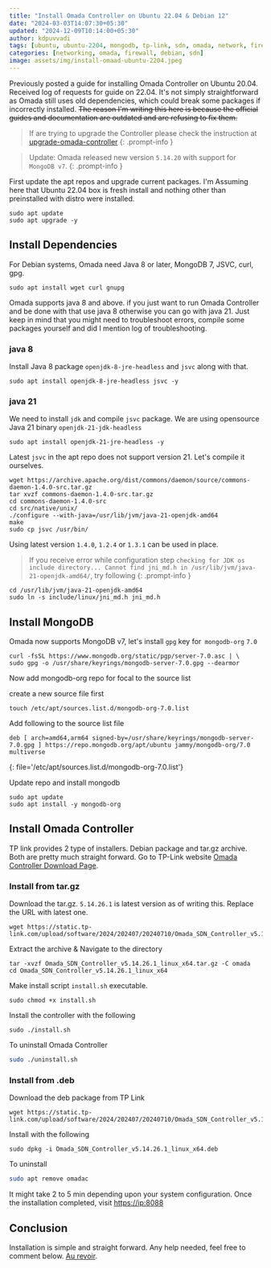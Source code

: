 ```yaml
---
title: "Install Omada Controller on Ubuntu 22.04 & Debian 12"
date: "2024-03-03T14:07:30+05:30"
updated: "2024-12-09T10:14:00+05:30"
author: kdpuvvadi
tags: [ubuntu, ubuntu-2204, mongodb, tp-link, sdn, omada, network, firewall, gateway, vpn, proxmox, debian-12, debian]
categories: [networking, omada, firewall, debian, sdn]
image: assets/img/install-omaad-ubuntu-2204.jpeg
---
```


Previously posted a guide for installing Omada Controller on Ubuntu 20.04. Received log of requests for guide on 22.04. It's not simply straightforward as Omada still uses old dependencies, which could break some packages if incorrectly installed. ~~The reason I'm writing this here is because the official guides and documentation are outdated and are refusing to fix them.~~

> If are trying to upgrade the Controller please check the instruction at [upgrade-omada-controller](/posts/upgrade-omada-controller)
{: .prompt-info }

> Update: Omada released new version `5.14.20` with support for `MongoDB v7`.
{: .prompt-info }

First update the apt repos and upgrade current packages. I'm Assuming here that Ubuntu 22.04 box is fresh install and nothing other than preinstalled with distro were installed.

```shell
sudo apt update
sudo apt upgrade -y
```

## Install Dependencies

For Debian systems, Omada need Java 8 or later, MongoDB 7, JSVC, curl, gpg.

```shell
sudo apt install wget curl gnupg
```

Omada supports java 8 and above. if you just want to run Omada Controller and be done with that use java 8 otherwise you can go with java 21. Just keep in mind that you might need to troubleshoot errors, compile some packages yourself and did I mention log of troubleshooting.

### java 8 

Install Java 8 package `openjdk-8-jre-headless` and `jsvc` along with that.

```shell
sudo apt install openjdk-8-jre-headless jsvc -y
```

### java 21

We need to install `jdk` and compile `jsvc` package. We are using opensource Java 21 binary `openjdk-21-jdk-headless`

```shell
sudo apt install openjdk-21-jre-headless -y
```

Latest `jsvc` in the apt repo does not support version 21. Let's compile it ourselves.

```shell
wget https://archive.apache.org/dist/commons/daemon/source/commons-daemon-1.4.0-src.tar.gz
tar xvzf commons-daemon-1.4.0-src.tar.gz
cd commons-daemon-1.4.0-src
cd src/native/unix/
./configure --with-java=/usr/lib/jvm/java-21-openjdk-amd64
make
sudo cp jsvc /usr/bin/
```

Using latest version `1.4.0`, `1.2.4` or `1.3.1` can be used in place.

> If you receive error while configuration step 
>`checking for JDK os include directory... Cannot find jni_md.h in /usr/lib/jvm/java-21-openjdk-amd64/`, try following
{: .prompt-info }

```shell
cd /usr/lib/jvm/java-21-openjdk-amd64
sudo ln -s include/linux/jni_md.h jni_md.h
```

## Install MongoDB

Omada now supports MongoDB v7, let's install `gpg` key for` mongodb-org` `7.0`

```shell
curl -fsSL https://www.mongodb.org/static/pgp/server-7.0.asc | \
sudo gpg -o /usr/share/keyrings/mongodb-server-7.0.gpg --dearmor
```

Now add mongodb-org repo for focal to the source list

create a new source file first

```shell
touch /etc/apt/sources.list.d/mongodb-org-7.0.list
```

Add following to the source list file

```
deb [ arch=amd64,arm64 signed-by=/usr/share/keyrings/mongodb-server-7.0.gpg ] https://repo.mongodb.org/apt/ubuntu jammy/mongodb-org/7.0 multiverse
```
{: file='/etc/apt/sources.list.d/mongodb-org-7.0.list'}

Update repo and install mongodb

```shell
sudo apt update
sudo apt install -y mongodb-org
```

## Install Omada Controller

TP link provides 2 type of installers. Debian package and tar.gz archive. Both are pretty much straight forward. Go to TP-Link website [Omada Controller Download Page](https://www.tp-link.com/en/support/download/omada-software-controller/).

### Install from tar.gz

Download the tar.gz. `5.14.26.1` is latest version as of writing this. Replace the URL with latest one.

```shell
wget https://static.tp-link.com/upload/software/2024/202407/20240710/Omada_SDN_Controller_v5.14.26.1_linux_x64.tar.gz
```

Extract the archive & Navigate to the directory

```shell
tar -xvzf Omada_SDN_Controller_v5.14.26.1_linux_x64.tar.gz -C omada
cd Omada_SDN_Controller_v5.14.26.1_linux_x64
```

Make install script `install.sh` executable.

```shell
sudo chmod +x install.sh
```

Install the controller with the following

```shell
sudo ./install.sh
```

To uninstall Omada Controller

```bash
sudo ./uninstall.sh
```

### Install from .deb

Download the deb package from TP Link

```shell
wget https://static.tp-link.com/upload/software/2024/202407/20240710/Omada_SDN_Controller_v5.14.26.1_linux_x64.deb
```

Install with the following

```shell
sudo dpkg -i Omada_SDN_Controller_v5.14.26.1_linux_x64.deb
```

To uninstall

```bash
sudo apt remove omadac
```

It might take 2 to 5 min depending upon your system configuration. Once the installation completed, visit <https://ip:8088>

## Conclusion

Installation is simple and straight forward. Any help needed, feel free to comment below. [Au revoir](#conclusion).
